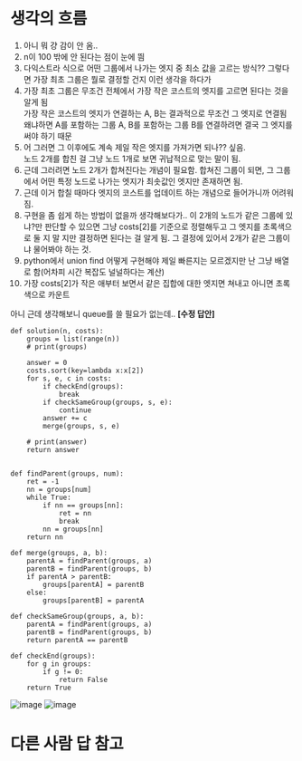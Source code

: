 # 생각의 흐름
1. 아니 뭐 걍 감이 안 옴..
2. n이 100 밖에 안 된다는 점이 눈에 띔
3. 다익스트라 식으로 어떤 그룹에서 나가는 엣지 중 최소 값을 고르는 방식?? 그렇다면 가장 최초 그룹은 뭘로 결정할 건지 이런 생각을 하다가
4. 가장 최초 그룹은 무조건 전체에서 가장 작은 코스트의 엣지를 고르면 된다는 것을 알게 됨<br>
가장 작은 코스트의 엣지가 연결하는 A, B는 결과적으로 무조건 그 엣지로 연결됨<br>
왜냐하면 A를 포함하는 그룹 A, B를 포함하는 그룹 B를 연결하려면 결국 그 엣지를 써야 하기 때문
5. 어 그러면 그 이후에도 계속 제일 작은 엣지를 가져가면 되나?? 싶음.<br>
노드 2개를 합친 걸 그냥 노드 1개로 보면 귀납적으로 맞는 말이 됨.
6. 근데 그러려면 노드 2개가 합쳐진다는 개념이 필요함. 합쳐진 그룹이 되면, 그 그룹에서 어떤 특정 노드로 나가는 엣지가 최솟값인 엣지만 존재하면 됨.
7. 근데 이거 합칠 때마다 엣지의 코스트를 업데이트 하는 개념으로 들어가니까 어려워짐.
8. 구현을 좀 쉽게 하는 방법이 없을까 생각해보다가.. 이 2개의 노드가 같은 그룹에 있냐?만 판단할 수 있으면 그냥 costs[2]를 기준으로 정렬해두고 그 엣지를 초록색으로 둘 지 말 지만 결정하면 된다는 걸 알게 됨. 그 결정에 있어서 2개가 같은 그룹이냐 물어봐야 하는 것.
9. python에서 union find 어떻게 구현해야 제일 빠른지는 모르겠지만 난 그냥 배열로 함(어차피 시간 복잡도 널널하다는 계산)
10. 가장 costs[2]가 작은 애부터 보면서 같은 집합에 대한 엣지면 쳐내고 아니면 초록색으로 카운트

아니 근데 생각해보니 queue를 쓸 필요가 없는데..
**[수정 답안]**
```
def solution(n, costs):
    groups = list(range(n))      
    # print(groups)
    
    answer = 0
    costs.sort(key=lambda x:x[2])
    for s, e, c in costs:
        if checkEnd(groups):
            break
        if checkSameGroup(groups, s, e):
            continue
        answer += c
        merge(groups, s, e)
        
    # print(answer)
    return answer


def findParent(groups, num):
    ret = -1
    nn = groups[num]
    while True:
        if nn == groups[nn]:
            ret = nn
            break
        nn = groups[nn]
    return nn

def merge(groups, a, b):
    parentA = findParent(groups, a)
    parentB = findParent(groups, b)
    if parentA > parentB:
        groups[parentA] = parentB
    else:
        groups[parentB] = parentA

def checkSameGroup(groups, a, b):
    parentA = findParent(groups, a)
    parentB = findParent(groups, b)
    return parentA == parentB

def checkEnd(groups):
    for g in groups:
        if g != 0:
            return False
    return True
```

![image](https://github.com/user-attachments/assets/487e9881-6014-4e6c-8928-cfe008bc7150)
![image](https://github.com/user-attachments/assets/e90daad9-a38e-41ba-8bb1-9e4880246b0f)

# 다른 사람 답 참고
